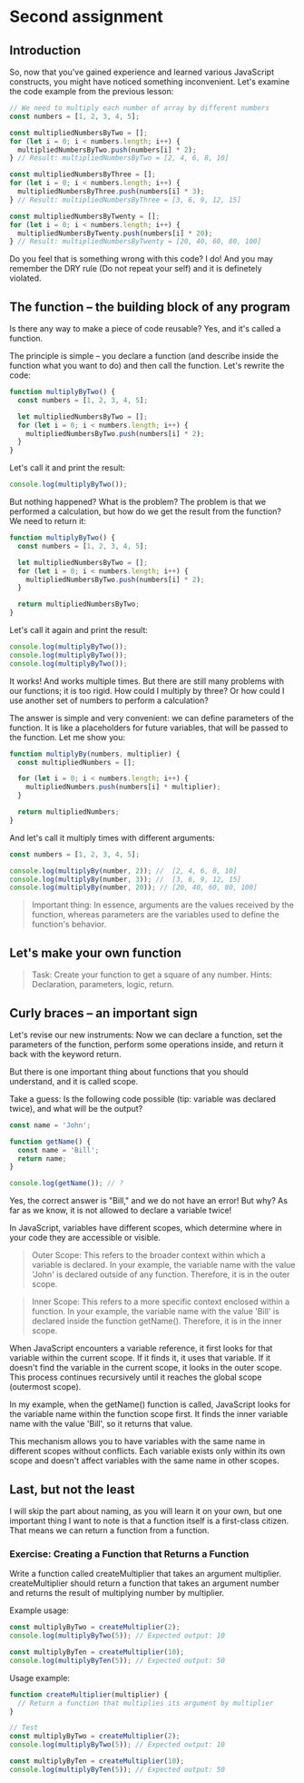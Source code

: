 # Second assignment

## Introduction

So, now that you've gained experience and learned various JavaScript constructs, you might have noticed something inconvenient. Let's examine the code example from the previous lesson:

``` js
// We need to multiply each number of array by different numbers
const numbers = [1, 2, 3, 4, 5];

const multipliedNumbersByTwo = [];
for (let i = 0; i < numbers.length; i++) {
  multipliedNumbersByTwo.push(numbers[i] * 2);
} // Result: multipliedNumbersByTwo = [2, 4, 6, 8, 10]

const multipliedNumbersByThree = [];
for (let i = 0; i < numbers.length; i++) {
  multipliedNumbersByThree.push(numbers[i] * 3);
} // Result: multipliedNumbersByThree = [3, 6, 9, 12, 15]

const multipliedNumbersByTwenty = [];
for (let i = 0; i < numbers.length; i++) {
  multipliedNumbersByTwenty.push(numbers[i] * 20);
} // Result: multipliedNumbersByTwenty = [20, 40, 60, 80, 100]
```

Do you feel that is something wrong with this code? I do! And you may remember the DRY rule (Do not repeat your self) and it is definetely violated.

## The function – the building block of any program

Is there any way to make a piece of code reusable? Yes, and it's called a function.

The principle is simple – you declare a function (and describe inside the function what you want to do) and then call the function. Let's rewrite the code:

``` js
function multiplyByTwo() {
  const numbers = [1, 2, 3, 4, 5];

  let multipliedNumbersByTwo = [];
  for (let i = 0; i < numbers.length; i++) {
    multipliedNumbersByTwo.push(numbers[i] * 2);
  }
}
```

Let's call it and print the result:

``` js
console.log(multiplyByTwo());
```

But nothing happened? What is the problem? The problem is that we performed a calculation, but how do we get the result from the function? We need to return it:

``` js
function multiplyByTwo() {
  const numbers = [1, 2, 3, 4, 5];

  let multipliedNumbersByTwo = [];
  for (let i = 0; i < numbers.length; i++) {
    multipliedNumbersByTwo.push(numbers[i] * 2);
  }

  return multipliedNumbersByTwo;
}
```

Let's call it again and print the result:

``` js
console.log(multiplyByTwo());
console.log(multiplyByTwo());
console.log(multiplyByTwo());
```

It works! And works multiple times. But there are still many problems with our functions; it is too rigid. How could I multiply by three? Or how could I use another set of numbers to perform a calculation?

The answer is simple and very convenient: we can define parameters of the function. It is like a placeholders for future variables, that will be passed to the function. Let me show you:

``` js
function multiplyBy(numbers, multiplier) {
  const multipliedNumbers = [];

  for (let i = 0; i < numbers.length; i++) {
    multipliedNumbers.push(numbers[i] * multiplier);
  }

  return multipliedNumbers;
}
```

And let's call it multiply times with different arguments:

``` js
const numbers = [1, 2, 3, 4, 5];

console.log(multiplyBy(number, 2)); //  [2, 4, 6, 8, 10]
console.log(multiplyBy(number, 3)); //  [3, 6, 9, 12, 15]
console.log(multiplyBy(number, 20)); // [20, 40, 60, 80, 100]
```

> Important thing: In essence, arguments are the values received by the function, whereas parameters are the variables used to define the function's behavior.

## Let's make your own function

> Task: Create your function to get a square of any number. Hints: Declaration, parameters, logic, return.

## Curly braces – an important sign

Let's revise our new instruments: Now we can declare a function, set the parameters of the function, perform some operations inside, and return it back with the keyword return.

But there is one important thing about functions that you should understand, and it is called scope.

Take a guess: Is the following code possible (tip: variable was declared twice), and what will be the output?

``` js
const name = 'John';

function getName() {
  const name = 'Bill';
  return name;
}

console.log(getName()); // ?
```

Yes, the correct answer is "Bill," and we do not have an error! But why? As far as we know, it is not allowed to declare a variable twice!

In JavaScript, variables have different scopes, which determine where in your code they are accessible or visible.

> Outer Scope: This refers to the broader context within which a variable is declared. In your example, the variable name with the value 'John' is declared outside of any function. Therefore, it is in the outer scope.

> Inner Scope: This refers to a more specific context enclosed within a function. In your example, the variable name with the value 'Bill' is declared inside the function getName(). Therefore, it is in the inner scope.

When JavaScript encounters a variable reference, it first looks for that variable within the current scope. If it finds it, it uses that variable. If it doesn't find the variable in the current scope, it looks in the outer scope. This process continues recursively until it reaches the global scope (outermost scope).

In my example, when the getName() function is called, JavaScript looks for the variable name within the function scope first. It finds the inner variable name with the value 'Bill', so it returns that value.

This mechanism allows you to have variables with the same name in different scopes without conflicts. Each variable exists only within its own scope and doesn't affect variables with the same name in other scopes.

## Last, but not the least

I will skip the part about naming, as you will learn it on your own, but one important thing I want to note is that a function itself is a first-class citizen. That means we can return a function from a function.

### Exercise: Creating a Function that Returns a Function

Write a function called createMultiplier that takes an argument multiplier. createMultiplier should return a function that takes an argument number and returns the result of multiplying number by multiplier.

Example usage:

``` js
const multiplyByTwo = createMultiplier(2);
console.log(multiplyByTwo(5)); // Expected output: 10

const multiplyByTen = createMultiplier(10);
console.log(multiplyByTen(5)); // Expected output: 50
```

Usage example:

``` js
function createMultiplier(multiplier) {
  // Return a function that multiplies its argument by multiplier
}

// Test
const multiplyByTwo = createMultiplier(2);
console.log(multiplyByTwo(5)); // Expected output: 10

const multiplyByTen = createMultiplier(10);
console.log(multiplyByTen(5)); // Expected output: 50
```

